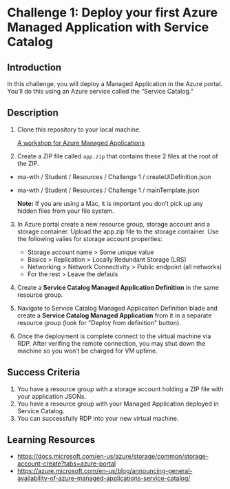 # Challenge 1: Deploy your first Azure Managed Application with Service Catalog

## Introduction

In this challenge, you will deploy a Managed Application in the Azure portal. You’ll do this using an Azure service called the “Service Catalog.”

## Description

1.	Clone this repository to your local machine.

    [A workshop for Azure Managed Applications](https://github.com/mabotova/ma-wth)

2.	Create a ZIP file called `app.zip` that contains these 2 files at the root of the ZIP.

- ma-wth / Student / Resources / Challenge 1 / createUiDefinition.json
- ma-wth / Student / Resources / Challenge 1 / mainTemplate.json

    **Note:** If you are using a Mac, it is important you don’t pick up any hidden files from your file system.

3. In Azure portal create a new resource group, storage account and a storage container. Upload the app.zip file to the storage container. Use the following valies for storage account properties:
    - Storage account name > Some unique value
    - Basics > Replication > Locally Redundant Storage (LRS)
    - Networking > Network Connectivity > Public endpoint (all networks)
    - For the rest > Leave the defauls

4. Create a **Service Catalog Managed Application Definition** in the same resource group. 

5. Navigate to Service Catalog Managed Application Definition blade and create a **Service Catalog Managed Application** from it in a separate resource group (look for "Deploy from definition" button).

6. Once the deployment is complete connect to the virtual machine via RDP. After verifing the remote connection, you may shut down the machine so you won’t be charged for VM uptime.

## Success Criteria

1. You have a resource group with a storage account holding a ZIP file with your application JSONs.
2. You have a resource group with your Managed Application deployed in Service Catalog.
3. You can successfully RDP into your new virtual machine.

## Learning Resources

- <https://docs.microsoft.com/en-us/azure/storage/common/storage-account-create?tabs=azure-portal>
- <https://azure.microsoft.com/en-us/blog/announcing-general-availability-of-azure-managed-applications-service-catalog/>